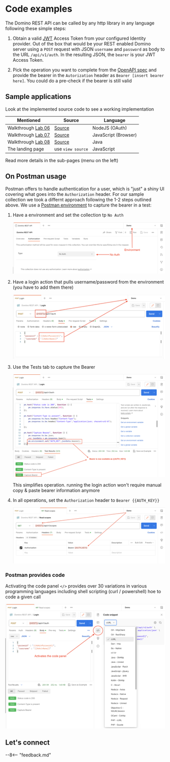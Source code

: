 # Code examples

The Domino REST API can be called by any http library in any language following these simple steps:

1. Obtain a valid [JWT](https://en.wikipedia.org/wiki/JSON_Web_Token) Access Token from your configured Identity provider. Out of the box that would be your REST enabled Domino server using a `POST` request with JSON `username` and `password` as body to the URL `/api/v1/auth`. In the resulting JSON, the `bearer` is your JWT Access Token.

2. Pick the operation you want to complete from the [OpenAPI spec](../../references/openapidefinitions.md) and provide the bearer in the `Autorization` header as `Bearer [insert bearer here]`. You could do a pre-check if the bearer is still valid

## Sample applications

Look at the implemented source code to see a working implementation

| Mentioned                                                  | Source                                          | Language             |
| ---------------------------------------------------------- | ----------------------------------------------- | -------------------- |
| Walkthrough [Lab 06](../../tutorial/walkthrough/lab-06.md) | [Source](../../tutorial/downloads/apps-src.zip) | NodeJS (OAuth)       |
| Walkthrough [Lab 07](../../tutorial/walkthrough/lab-07.md) | [Source](../../tutorial/downloads/apps-src.zip) | JavaScript (Browser) |
| Walkthrough [Lab 08](../../tutorial/walkthrough/lab-08.md) | [Source](../../tutorial/downloads/apps-src.zip) | Java                 |
| The landing page                                           | use `view source`                               | JavaScript           |

Read more details in the sub-pages (menu on the left)

## On Postman usage

Postman offers to handle authentication for a user, which is "just" a shiny UI covering what goes into the `Authorization` header. For our sample collection we took a differnt approach following the 1-2 steps outlined above. We use a [Postman environment](https://learning.postman.com/docs/sending-requests/managing-environments/) to capture the bearer in a test:

1. Have a environment and set the collection tp `No Auth`

   ![Postman NoAUth](../../assets/images/code/pm-collection.png)

2. Have a login action that pulls username/password from the environment (you have to add them there)

   ![Postman Login](../../assets/images/code/pm-login01.png)

3. Use the Tests tab to capture the Bearer

   ![Postman Capture bearer](../../assets/images/code/pm-login02.png)

   This simplifies operation. running the login action won't require manual copy & paste bearer information anymore

4. In all operations, set the `Authorization` header to `Bearer {{AUTH_KEY}}`

   ![Postman use bearer](../../assets/images/code/pm-login03.png)

### Postman provides code

Activating the code panel `</>` provides over 30 variations in various programming languages including shell scripting (curl / powershell) hoe to code a given call

![Postman provides code](../../assets/images/code/pm-provides-code.png)

## Let's connect

--8<-- "feedback.md"
